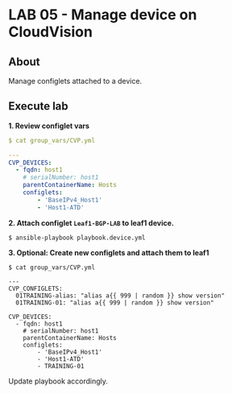 # LAB 05 - Manage device on CloudVision

## About

Manage configlets attached to a device.

## Execute lab

__1. Review configlet vars__

```yaml
$ cat group_vars/CVP.yml

---
CVP_DEVICES:
  - fqdn: host1
    # serialNumber: host1
    parentContainerName: Hosts
    configlets:
        - 'BaseIPv4_Host1'
        - 'Host1-ATD'
```

__2. Attach configlet `Leaf1-BGP-LAB` to leaf1 device.__

```shell
$ ansible-playbook playbook.device.yml
```

__3. Optional: Create new configlets and attach them to leaf1__

```shell
$ cat group_vars/CVP.yml

---
CVP_CONFIGLETS:
  01TRAINING-alias: "alias a{{ 999 | random }} show version"
  01TRAINING-01: "alias a{{ 999 | random }} show version"

CVP_DEVICES:
  - fqdn: host1
    # serialNumber: host1
    parentContainerName: Hosts
    configlets:
        - 'BaseIPv4_Host1'
        - 'Host1-ATD'
        - TRAINING-01
```

Update playbook accordingly.
